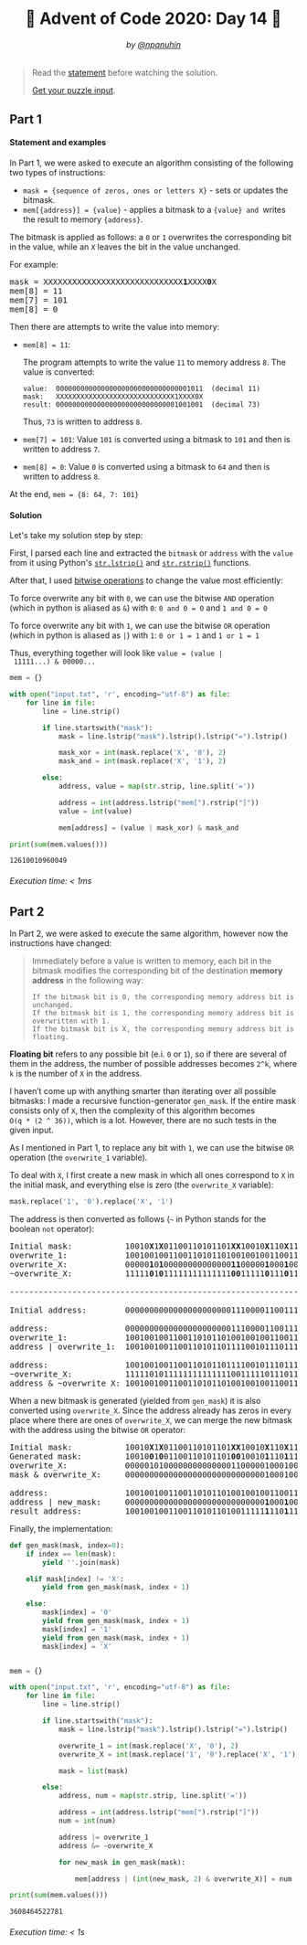 <h1 align="center">🎄 Advent of Code 2020: Day 14 🎄</h1>
<h6 align="center">by <a href="https://github.com/npanuhin">@npanuhin</a></h6>

> Read the [statement](https://adventofcode.com/2020/day/14 "Visit adventofcode.com/2020/day/14") before watching the solution.
>
> [Get your puzzle input](https://adventofcode.com/2020/day/14/input "Open adventofcode.com/2020/day/14/input").


## Part 1

#### Statement and examples

In Part 1, we were asked to execute an algorithm consisting of the following two types of instructions:

- `mask = {sequence of zeros, ones or letters X}` - sets or updates the bitmask.
- `mem[{address}] = {value}` - applies a bitmask to a `{value} and `writes the result to memory `{address}`.

The bitmask is applied as follows: a `0` or `1` overwrites the corresponding bit in the value, while an `X` leaves the bit in the value unchanged.

For example:

<pre>
mask = XXXXXXXXXXXXXXXXXXXXXXXXXXXXX<b>1</b>XXXX<b>0</b>X
mem[8] = 11
mem[7] = 101
mem[8] = 0
</pre>

Then there are attempts to write the value into memory:

- `mem[8] = 11`:

  The program attempts to write the value `11` to memory address `8`. The value is converted:
  ```
  value:  000000000000000000000000000000001011  (decimal 11)
  mask:   XXXXXXXXXXXXXXXXXXXXXXXXXXXXX1XXXX0X
  result: 000000000000000000000000000001001001  (decimal 73)
  ```
  Thus, `73` is written to address `8`.

- `mem[7] = 101`: Value `101` is converted using a bitmask to `101` and then is written to address `7`.

- `mem[8] = 0`:  Value `0` is converted using a bitmask to `64` and then is written to address `8`.

At the end, `mem = {8: 64, 7: 101}`

#### Solution

Let's take my solution step by step:

First, I parsed each line and extracted the `bitmask` or `address` with the `value` from it using Python's [`str.lstrip()`](https://docs.python.org/3/library/stdtypes.html#str.lstrip "Visit docs.python.org#str.lstrip") and [`str.rstrip()`](https://docs.python.org/3/library/stdtypes.html#str.rstrip "Visit docs.python.org#str.rstrip") functions.

After that, I used [bitwise operations](https://en.wikipedia.org/wiki/Bitwise_operation "Visit wikipedia.org/Bitwise_operation") to change the value most efficiently:

To force overwrite any bit with `0`, we can use the bitwise `AND` operation (which in python is aliased as `&`) with `0`: `0 and 0 = 0` and `1 and 0 = 0`

To force overwrite any bit with `1`, we can use the bitwise `OR` operation (which in python is aliased as `|`) with `1`: `0 or 1 = 1` and `1 or 1 = 1`

Thus, everything together will look like `value = (value | 11111...) & 00000...`

```python
mem = {}

with open("input.txt", 'r', encoding="utf-8") as file:
    for line in file:
        line = line.strip()

        if line.startswith("mask"):
            mask = line.lstrip("mask").lstrip().lstrip("=").lstrip()

            mask_xor = int(mask.replace('X', '0'), 2)
            mask_and = int(mask.replace('X', '1'), 2)

        else:
            address, value = map(str.strip, line.split('='))

            address = int(address.lstrip("mem[").rstrip("]"))
            value = int(value)

            mem[address] = (value | mask_xor) & mask_and

print(sum(mem.values()))
```
```
12610010960049
```
###### Execution time: < 1ms

## Part 2

In Part 2, we were asked to execute the same algorithm, however now the instructions have changed:

>  Immediately before a value is written to memory, each bit in the bitmask modifies the corresponding bit of the destination **memory address** in the following way:
>  ```
>  If the bitmask bit is 0, the corresponding memory address bit is unchanged.
>  If the bitmask bit is 1, the corresponding memory address bit is overwritten with 1.
>  If the bitmask bit is X, the corresponding memory address bit is floating.
>  ```

**Floating bit** refers to any possible bit (e.i. `0` or `1`), so if there are several of them in the address, the number of possible addresses becomes `2^k`, where `k` is the number of `X` in the address.

I haven’t come up with anything smarter than iterating over all possible bitmasks: I made a recursive function-generator `gen_mask`. If the entire mask consists only of `X`, then the complexity of this algorithm becomes `O(q * (2 ^ 36))`, which is a lot. However, there are no such tests in the given input.

As I mentioned in Part 1, to replace any bit with `1`, we can use the bitwise `OR` operation (the `overwrite_1` variable).

To deal with `X`, I first create a new mask in which all ones correspond to `X` in the initial mask, and everything else is zero (the `overwrite_X` variable):

```python
mask.replace('1', '0').replace('X', '1')
```

The address is then converted as follows (`~` in Python stands for the boolean `not` operator):

<pre>
Initial mask:           10010<b>X</b>1<b>X</b>01100110101101<b>X</b><b>X</b>10010<b>X</b>110<b>X</b>11
overwrite_1:            100100100110011010110100100100110011
overwrite_X:            00000<b>1</b>0<b>1</b>00000000000000<b>1</b><b>1</b>00000<b>1</b>000<b>1</b>00
~overwrite_X:           11111<b>0</b>1<b>0</b>11111111111111<b>0</b><b>0</b>11111<b>0</b>111<b>0</b>11

------------------------------------------------------------

Initial address:        000000000000000000000011100001100111 (= address)

address:                000000000000000000000011100001100111 (= address)
overwrite_1:            100100100110011010110100100100110011
address | overwrite_1:  100100100110011010110111100101110111

address:                100100100110011010110111100101110111 (= address)
~overwrite_X:           111110101111111111111100111110111011
address & ~overwrite_X: 100100100110011010110100100100110011
</pre>

When a new bitmask is generated (yielded from `gen_mask`) it is also converted using `overwrite_X`. Since the address already has zeros in every place where there are ones of `overwrite_X`, we can merge the new bitmask with the address using the bitwise `OR` operator:

<pre>
Initial mask:           10010<b>X</b>1<b>X</b>01100110101101<b>X</b><b>X</b>10010<b>X</b>110<b>X</b>11
Generated mask:         10010<b>0</b>1<b>0</b>01100110101101<b>0</b><b>0</b>10010<b>1</b>110<b>1</b>11
overwrite_X:            000001010000000000000011000001000100
mask & overwrite_X:     000000000000000000000000000001000100 (= new_mask)

address:                100100100110011010110100100100110011
address | new_mask:     00000000000000000000000000000<b>1</b>000<b>1</b>00
result address:         10010010011001101011010011111<b>1</b>110<b>1</b>11 = 39299272695
</pre>

Finally, the implementation:

```python
def gen_mask(mask, index=0):
    if index == len(mask):
        yield ''.join(mask)

    elif mask[index] != 'X':
        yield from gen_mask(mask, index + 1)

    else:
        mask[index] = '0'
        yield from gen_mask(mask, index + 1)
        mask[index] = '1'
        yield from gen_mask(mask, index + 1)
        mask[index] = 'X'


mem = {}

with open("input.txt", 'r', encoding="utf-8") as file:
    for line in file:
        line = line.strip()

        if line.startswith("mask"):
            mask = line.lstrip("mask").lstrip().lstrip("=").lstrip()

            overwrite_1 = int(mask.replace('X', '0'), 2)
            overwrite_X = int(mask.replace('1', '0').replace('X', '1'), 2)

            mask = list(mask)

        else:
            address, num = map(str.strip, line.split('='))

            address = int(address.lstrip("mem[").rstrip("]"))
            num = int(num)

            address |= overwrite_1
            address &= ~overwrite_X

            for new_mask in gen_mask(mask):

                mem[address | (int(new_mask, 2) & overwrite_X)] = num

print(sum(mem.values()))
```
```
3608464522781
```
###### Execution time: < 1s
